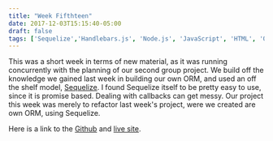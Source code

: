 ```yaml
---
title: "Week Fifthteen"
date: 2017-12-03T15:15:40-05:00
draft: false
tags: ['Sequelize','Handlebars.js', 'Node.js', 'JavaScript', 'HTML', 'ORM', 'MySQL',]
---
```


This was a short week in terms of new material, as it was running concurrently with the planning of our second group project. We build off the knowledge we gained last week in building our own ORM, and used an off the shelf model, <a href="http://docs.sequelizejs.com/" target='_blank'>Sequelize</a>. I found Sequelize itself to be pretty easy to use, since it is promise based. Dealing with callbacks can get messy. Our project this week was merely to refactor last week's project, were we created are own ORM, using Sequelize.

Here is a link to the <a href="https://github.com/ovieh/burger-sequelize" target="_blank">Github</a> and <a href="https://sequelizeaburger.herokuapp.com/" target="_blank">live site</a>.